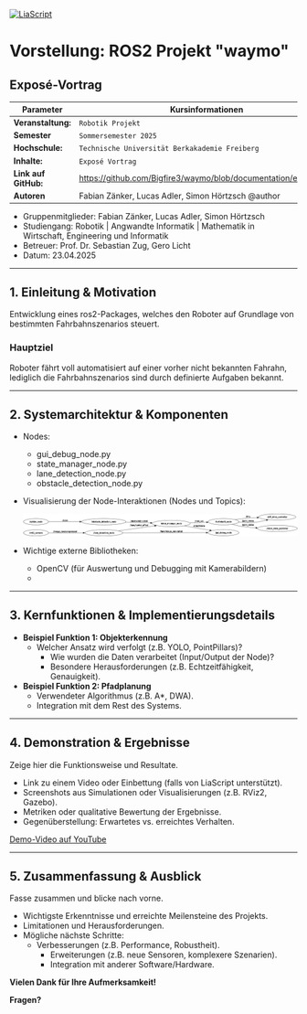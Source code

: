 [![LiaScript](https://raw.githubusercontent.com/LiaScript/LiaScript/master/badges/course.svg)](https://liascript.github.io/course/?https://github.com/Bigfire3/waymo/blob/documentation/expose.md)

# Vorstellung: ROS2 Projekt "waymo"

## Exposé-Vortrag

<!-- data-type="none" -->
| Parameter            |Kursinformationen                                                     |
| -------------------- | -------------------------------------------------------------------- |
| **Veranstaltung:**   | `Robotik Projekt`                                                    |
| **Semester**         | `Sommersemester 2025`                                                |
| **Hochschule:**      | `Technische Universität Berkakademie Freiberg`                       |
| **Inhalte:**         | `Exposé Vortrag`                                                     |
| **Link auf GitHub:** | https://github.com/Bigfire3/waymo/blob/documentation/expose.md       |
| **Autoren**          | Fabian Zänker, Lucas Adler, Simon Hörtzsch @author                   |

- Gruppenmitglieder: Fabian Zänker, Lucas Adler, Simon Hörtzsch  
- Studiengang: Robotik | Angwandte Informatik | Mathematik in Wirtschaft, Engineering und Informatik  
- Betreuer: Prof. Dr. Sebastian Zug, Gero Licht  
- Datum: 23.04.2025

---

## 1. Einleitung & Motivation

Entwicklung eines ros2-Packages, welches den Roboter auf Grundlage von bestimmten Fahrbahnszenarios steuert.

### Hauptziel

Roboter fährt voll automatisiert auf einer vorher nicht bekannten Fahrahn, lediglich die Fahrbahnszenarios sind durch definierte Aufgaben bekannt.

---

## 2. Systemarchitektur & Komponenten

- Nodes:
  - gui_debug_node.py
  - state_manager_node.py
  - lane_detection_node.py
  - obstacle_detection_node.py
- Visualisierung der Node-Interaktionen (Nodes und Topics):

    ![Architektur](/Img/node_overview.png "Übersicht der ROS2-Nodes und Datenflüsse")

- Wichtige externe Bibliotheken:
  - OpenCV (für Auswertung und Debugging mit Kamerabildern)
  -

---

## 3. Kernfunktionen & Implementierungsdetails

* **Beispiel Funktion 1: Objekterkennung**
  * Welcher Ansatz wird verfolgt (z.B. YOLO, PointPillars)?
    * Wie wurden die Daten verarbeitet (Input/Output der Node)?
    * Besondere Herausforderungen (z.B. Echtzeitfähigkeit, Genauigkeit).
* **Beispiel Funktion 2: Pfadplanung**
  * Verwendeter Algorithmus (z.B. A*, DWA).
  * Integration mit dem Rest des Systems.

---

## 4. Demonstration & Ergebnisse

Zeige hier die Funktionsweise und Resultate.

* Link zu einem Video oder Einbettung (falls von LiaScript unterstützt).
* Screenshots aus Simulationen oder Visualisierungen (z.B. RViz2, Gazebo).
* Metriken oder qualitative Bewertung der Ergebnisse.
* Gegenüberstellung: Erwartetes vs. erreichtes Verhalten.

[Demo-Video auf YouTube](https://...)

---

## 5. Zusammenfassung & Ausblick

Fasse zusammen und blicke nach vorne.

* Wichtigste Erkenntnisse und erreichte Meilensteine des Projekts.
* Limitationen und Herausforderungen.
* Mögliche nächste Schritte:
  * Verbesserungen (z.B. Performance, Robustheit).
    * Erweiterungen (z.B. neue Sensoren, komplexere Szenarien).
    * Integration mit anderer Software/Hardware.

**Vielen Dank für Ihre Aufmerksamkeit!**

**Fragen?**
